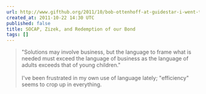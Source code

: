 ```yaml
---
url: http://www.gifthub.org/2011/10/bob-ottenhoff-at-guidestar-i-went-to-the-socap-conference-in-san-francisco-this-year-and-left-feeling-a-little-uneasy-wh.html
created_at: 2011-10-22 14:30 UTC
published: false
title: SOCAP, Zizek, and Redemption of our Bond
tags: []
---
```


> "Solutions may involve business, but the language to frame what is needed must exceed the language of business as the language of adults exceeds that of young children."<br><br>I've been frustrated in my own use of language lately; "efficiency" seems to crop up in everything.
